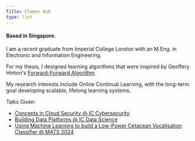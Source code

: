 ```yaml
---
Title: Clemen Kok
type: list
---
```


#### Based in Singapore.

I am a recent graduate from Imperial College London with an M.Eng. in Electronic and Information Engineering.  

For my thesis, I designed learning algorithms that were inspired by Geoffery Hinton's [Forward-Forward Algorithm](https://arxiv.org/abs/2212.13345).

My research interests include Online Continual Learning, with the long-term goal developing scalable, lifelong learning systems.

Talks Given:  

- [Concepts in Cloud Security @ IC Cybersecurity](https://www.youtube.com/watch?v=Mer43702Yyo&t=656s)
- [Building Data Platforms @ IC Data Science](https://www.youtube.com/watch?v=31Cc80D8oTQ&t=6s)
- [Using Machine Learning to build a Low-Power Cetacean Vocalisation Classifier @ MATS 2024](https://www.linkedin.com/posts/clemenkok_machinelearning-edgeprocessing-marineautonomy-activity-7260616869781381121-7J6W?utm_source=share&utm_medium=member_desktop)





